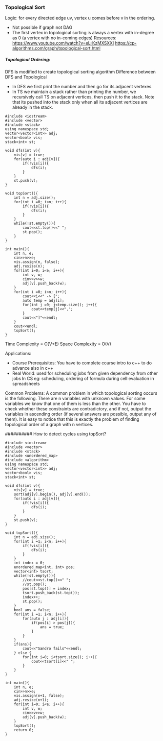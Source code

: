 ### Topological Sort
Logic: for every directed edge uv, vertex u comes before v in the ordering.
- Not possible if graph not DAG
- The first vertex in topological sorting is always a vertex with in-degree as 0 (a vertex with no in-coming edges)
Resources:
https://www.youtube.com/watch?v=eL-KzMXSXXI
https://cp-algorithms.com/graph/topological-sort.html
##### Topological Ordering:
DFS is modified to create topological sorting algorithm
Difference between DFS and Topological
- In DFS we first print the number and then go for its adjacent vertexes
- In TS we maintain a stack rather than printing the number, we recursively call TS on adjacent vertices, then push it to the stack. Note that its pushed into the stack only when all its adjacent vertices are already in the stack.

```
#include <iostream>
#include <vector>
#include <stack>
using namespace std;
vector<vector<int>> adj;
vector<bool> vis;
stack<int> st;

void dfs(int v){
    vis[v] = true;
    for(auto i : adj[v]){
        if(!vis[i]){
            dfs(i);
        }
    }
    st.push(v);
}

void topSort(){
    int n = adj.size();
    for(int i =0; i<n; i++){
        if(!vis[i]){
            dfs(i);
        }
    }
    while(!st.empty()){
        cout<<st.top()<<" ";
        st.pop();
    }
}

int main(){
    int n, e;
    cin>>n>>e;
    vis.assign(n, false);
    adj.resize(n);
    for(int i=0; i<e; i++){
        int v, w;
        cin>>v>>w;
        adj[v].push_back(w);
    }
    for(int i =0; i<n; i++){
        cout<<i<<" -> [";
        auto temp = adj[i];
        for(int j =0; j<temp.size(); j++){
            cout<<temp[j]<<",";
        }
        cout<<"]"<<endl;
    }
    cout<<endl;
    topSort();
}
```

Time Complexity = O(V+E)
Space Complexity = O(V)

Applications: 
- Course Prerequisites: You have to complete course intro to c++ to do advance also in c++
- Real World: used for scheduling jobs from given dependency from other jobs
In CS eg: scheduling, ordering of formula during cell evaluation in spreadsheets

Common Problems:
A common problem in which topological sorting occurs is the following. There are n variables with unknown values. For some variables we know that one of them is less than the other. You have to check whether these constraints are contradictory, and if not, output the variables in ascending order (if several answers are possible, output any of them). It is easy to notice that this is exactly the problem of finding topological order of a graph with n vertices.

########## How to detect cycles using topSort?
```
#include <iostream>
#include <vector>
#include <stack>
#include <unordered_map>
#include <algorithm>
using namespace std;
vector<vector<int>> adj;
vector<bool> vis;
stack<int> st;
 
void dfs(int v){
    vis[v] = true;
    sort(adj[v].begin(), adj[v].end());
    for(auto i : adj[v]){
        if(!vis[i]){
            dfs(i);
        }
    }
    st.push(v);
}
 
void topSort(){
    int n = adj.size();
    for(int i =1; i<n; i++){
        if(!vis[i]){
            dfs(i);
        }
    }
    int index = 0;
    unordered_map<int, int> pos;
    vector<int> tsort;
    while(!st.empty()){
        //cout<<st.top()<<" ";
        //st.pop();
        pos[st.top()] = index;
        tsort.push_back(st.top());
        index++;
        st.pop();
    }
    bool ans = false;
    for(int i =1; i<n; i++){
        for(auto j : adj[i]){
            if(pos[i] > pos[j]){
                ans = true;
            }
        }
    }
    if(ans){
        cout<<"Sandro fails"<<endl;
    } else {
        for(int i=0; i<tsort.size(); i++){
            cout<<tsort[i]<<" ";
        }
    }
}
 
int main(){
    int n, e;
    cin>>n>>e;
    vis.assign(n+1, false);
    adj.resize(n+1);
    for(int i=0; i<e; i++){
        int v, w;
        cin>>v>>w;
        adj[v].push_back(w);
    }
    topSort();
    return 0;
}
```
